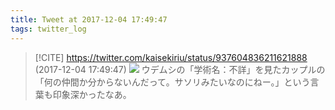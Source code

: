 ```yaml
---
title: Tweet at 2017-12-04 17:49:47
tags: twitter_log
---
```


> [!CITE] https://twitter.com/kaisekiriu/status/937604836211621888 (2017-12-04 17:49:47)
> ![](https://twitter.com/kaisekiriu/status/937604836211621888)
> ウデムシの「学術名：不詳」を見たカップルの「何の仲間か分からないんだって。サソリみたいなのにねー。」という言葉も印象深かったなあ。
